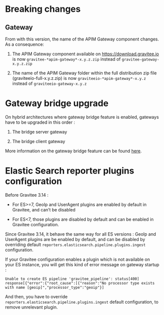 # Breaking changes

## Gateway

From with this version, the name of the APIM Gateway component changes.
As a consequence:

1.  The APIM Gateway component available on
    <https://download.gravitee.io> is now
    `gravitee-*apim-gateway*-x.y.z.zip` instead of
    `gravitee-gateway-x.y.z.zip`

2.  The name of the APIM Gateway folder within the full distribution zip
    file (graviteeio-full-x.y.z.zip) is now
    `graviteeio-*apim-gateway*-x.y.z` instead of
    `graviteeio-gateway-x.y.z`

# Gateway bridge upgrade

On hybrid architectures where gateway bridge feature is enabled,
gateways have to be upgraded in this order :

1.  The bridge server gateway

2.  The bridge client gateway

More information on the gateway bridge feature can be found
[here](https://docs.gravitee.io/apim/3.x/apim_installguide_hybrid_deployment.html#apim_gateway_http_bridge_server).

# Elastic Search reporter plugins configuration

Before Gravitee 3.14 :

-   For ES&gt;=7, GeoIp and UserAgent plugins are enabled by default in
    Gravitee, and can’t be disabled

-   For ES&lt;7, those plugins are disabled by default and can be
    enabled in Gravitee configuration.

Since Gravitee 3.14, it behave the same way for all ES versions : GeoIp
and UserAgent plugins are be enabled by default, and can be disabled by
overriding default `reporters.elasticsearch.pipeline.plugins.ingest`
configuration.

If your Gravitee configuration enables a plugin which is not available
on your ES instance, you will get this kind of error message on gateway
startup :

`Unable to create ES pipeline 'gravitee_pipeline': status[400] response[{"error":{"root_cause":[{"reason":"No processor type exists with name [geoip]","processor_type":"geoip"}]`

And then, you have to override
`reporters.elasticsearch.pipeline.plugins.ingest` default configuration,
to remove unrelevant plugin.
